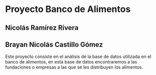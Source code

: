 # **Proyecto Banco de Alimentos**
## **Nicolás Ramírez Rivera**
## **Brayan Nicolás Castillo Gómez**
Este proyecto consiste en el análisis de la base de datos utilizada en el banco de alimentos, en esta base de datos encontraremos a las fundaciones o empresas a las que se les distribuyen los alimentos.
